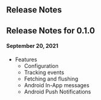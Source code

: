 ## Release Notes
## Release Notes for 0.1.0
#### September 20, 2021
* Features
  * Configuration
  * Tracking events
  * Fetching and flushing
  * Android In-App messages
  * Android Push Notifications
